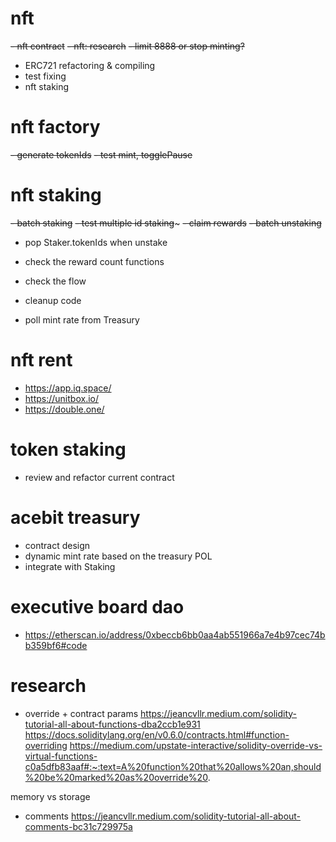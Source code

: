  
# nft
~~- nft contract~~
~~- nft: research~~
~~- limit 8888 or stop minting?~~
- ERC721 refactoring & compiling
- test fixing
- nft staking


# nft factory
~~- generate tokenIds~~
~~- test mint, togglePause~~


# nft staking
~~- batch staking~~
~~- test multiple id staking~~~
~~- claim rewards~~
~~- batch unstaking~~
- pop Staker.tokenIds when unstake
- check the reward count functions
- check the flow
- cleanup code

- poll mint rate from Treasury

# nft rent
- https://app.iq.space/
- https://unitbox.io/
- https://double.one/


# token staking
- review and refactor current contract


# acebit treasury
- contract design
- dynamic mint rate based on the treasury POL
- integrate with Staking

# executive board dao
- https://etherscan.io/address/0xbeccb6bb0aa4ab551966a7e4b97cec74bb359bf6#code


# research

- override + contract params
https://jeancvllr.medium.com/solidity-tutorial-all-about-functions-dba2ccb1e931
https://docs.soliditylang.org/en/v0.6.0/contracts.html#function-overriding
https://medium.com/upstate-interactive/solidity-override-vs-virtual-functions-c0a5dfb83aaf#:~:text=A%20function%20that%20allows%20an,should%20be%20marked%20as%20override%20.

memory vs storage

- comments
https://jeancvllr.medium.com/solidity-tutorial-all-about-comments-bc31c729975a